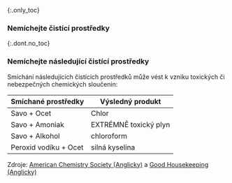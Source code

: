 {:.only_toc}
### Nemíchejte čistící prostředky

{:.dont.no_toc}
### Nemíchejte následující čistící prostředky

Smíchání následujících čistících prostředků může vést k vzniku toxických či nebezpečných chemických sloučenin:

Smíchané prostředky | Výsledný produkt 
-- | --
Savo + Ocet | Chlor
Savo + Amoniak | EXTRÉMNĚ toxický plyn
Savo + Alkohol | chloroform
Peroxid vodíku + Ocet | silná kyselina

Zdroje: [American Chemistry Society (Anglicky)](https://www.acs.org/content/acs/en/pressroom/newsreleases/2019/february/can-mixing-household-cleaners-kill-you-video.html) a [Good Housekeeping (Anglicky)](https://www.goodhousekeeping.com/home/cleaning/tips/a32773/cleaning-products-never-mix/)
